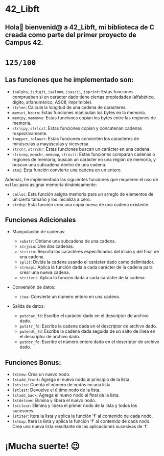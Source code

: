 # 42_Libft

## Hola🤗 bienvenid@ a 42_Libft, mi biblioteca de C creada como parte del primer proyecto de Campus 42. 
# `125/100`

## Las funciones que he implementado son:

- `isalpha`, `isdigit`, `isalnum`, `isascii`, `isprint`: Estas funciones comprueban si un carácter dado tiene ciertas propiedades (alfabético, dígito, alfanumérico, ASCII, imprimible).
- `strlen`: Calcula la longitud de una cadena de caracteres.
- `memset`, `bzero`: Estas funciones manipulan los bytes en la memoria.
- `memcpy`, `memmove`: Estas funciones copian los bytes entre las regiones de memoria.
- `strlcpy`, `strlcat`: Estas funciones copian y concatenan cadenas respectivamente.
- `toupper`, `tolower`: Estas funciones convierten los caracteres de minúsculas a mayúsculas y viceversa.
- `strchr`, `strrchr`: Estas funciones buscan un carácter en una cadena.
- `strncmp`, `memchr`, `memcmp`, `strnstr`: Estas funciones comparan cadenas o regiones de memoria, buscan un carácter en una región de memoria, y buscan una subcadena dentro de una cadena.
- `atoi`: Esta función convierte una cadena en un entero.

Además, he implementado las siguientes funciones que requieren el uso de `malloc` para asignar memoria dinámicamente:

- `calloc`: Esta función asigna memoria para un arreglo de elementos de un cierto tamaño y los inicializa a cero.
- `strdup`: Esta función crea una copia nueva de una cadena existente.

## Funciones Adicionales

- Manipulación de cadenas:
  - `substr`: Obtiene una subcadena de una cadena.
  - `strjoin`: Une dos cadenas.
  - `strtrim`: Recorta los caracteres especificados del inicio y del final de una cadena.
  - `split`: Divide la cadena usando el carácter dado como delimitador.
  - `strmapi`: Aplica la función dada a cada carácter de la cadena para crear una nueva cadena.
  - `striteri`: Aplica la función dada a cada carácter de la cadena.

- Conversión de datos:
  - `itoa`: Convierte un número entero en una cadena.

- Salida de datos:
  - `putchar_fd`: Escribe el carácter dado en el descriptor de archivo dado.
  - `putstr_fd`: Escribe la cadena dada en el descriptor de archivo dado.
  - `putendl_fd`: Escribe la cadena dada seguida de un salto de línea en el descriptor de archivo dado.
  - `putnbr_fd`: Escribe el número entero dado en el descriptor de archivo dado.

## Funciones Bonus:
  - `lstnew`: Crea un nuevo nodo.
  - `lstadd_front`: Agrega el nuevo nodo al principio de la lista.
  - `lstsize`: Cuenta el número de nodos en una lista.
  - `lstlast`: Devuelve el último nodo de la lista.
  - `lstadd_back`: Agrega el nuevo nodo al final de la lista.
  - `lstdelone`: Elimina y libera el nuevo nodo.
  - `lstclear`: Elimina y libera el primer nodo de la lista y todos los sucesores.
  - `lstiter`: Itera la lista y aplica la función 'f' al contenido de cada nodo.
  - `lstmap`: Itera la lista y aplica la función 'f' al contenido de cada nodo. Crea una nueva lista resultante de las aplicaciones sucesivas de 'f'.


# ¡Mucha suerte! 😉
